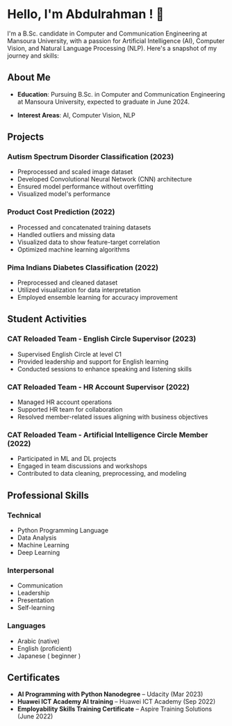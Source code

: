 # Hello, I'm Abdulrahman ! 👋

I'm a B.Sc. candidate in Computer and Communication Engineering at Mansoura University, with a passion for Artificial Intelligence (AI), Computer Vision, and Natural Language Processing (NLP). Here's a snapshot of my journey and skills:

## About Me

- **Education**: Pursuing B.Sc. in Computer and Communication Engineering at Mansoura University, expected to graduate in June 2024.
  
- **Interest Areas**: AI, Computer Vision, NLP
  

## Projects

### Autism Spectrum Disorder Classification (2023)

- Preprocessed and scaled image dataset
- Developed Convolutional Neural Network (CNN) architecture
- Ensured model performance without overfitting
- Visualized model's performance
  
### Product Cost Prediction (2022)

- Processed and concatenated training datasets
- Handled outliers and missing data
- Visualized data to show feature-target correlation
- Optimized machine learning algorithms
  
### Pima Indians Diabetes Classification (2022)

- Preprocessed and cleaned dataset
- Utilized visualization for data interpretation
- Employed ensemble learning for accuracy improvement
  

## Student Activities

### CAT Reloaded Team - English Circle Supervisor (2023)

- Supervised English Circle at level C1
- Provided leadership and support for English learning
- Conducted sessions to enhance speaking and listening skills
  
### CAT Reloaded Team - HR Account Supervisor (2022)

- Managed HR account operations
- Supported HR team for collaboration
- Resolved member-related issues aligning with business objectives
  
### CAT Reloaded Team - Artificial Intelligence Circle Member (2022)

- Participated in ML and DL projects
- Engaged in team discussions and workshops
- Contributed to data cleaning, preprocessing, and modeling
  

## Professional Skills

### Technical

- Python Programming Language
- Data Analysis
- Machine Learning
- Deep Learning

### Interpersonal

- Communication
- Leadership
- Presentation
- Self-learning

### Languages

- Arabic   (native)
- English  (proficient)
- Japanese ( beginner )

## Certificates

- **AI Programming with Python Nanodegree** – Udacity (Mar 2023)
- **Huawei ICT Academy AI training** – Huawei ICT Academy (Sep 2022)
- **Employability Skills Training Certificate** – Aspire Training Solutions (June 2022)
